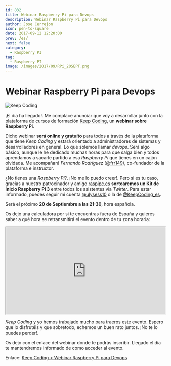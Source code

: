```yaml
---
id: 832
title: Webinar Raspberry Pi para Devops
description: Webinar Raspberry Pi para Devops
author: Jose Cerrejon
icon: pen-to-square
date: 2017-09-12 12:20:00
prev: /es/
next: false
category:
  - Raspberry PI
tag:
  - Raspberry PI
image: /images/2017/09/RPi_20SEPT.png
---
```


# Webinar Raspberry Pi para Devops

![Keep Coding](/images/2017/09/RPi_20SEPT.png)

¡El día ha llegado!. Me complace anunciar que voy a desarrollar junto con la plataforma de cursos de formación [Keep Coding](https://keepcoding.io), un **webinar sobre Raspberry Pi**. 

Dicho webinar **será online y gratuíto** para todos a través de la plataforma que tiene *Keep Coding* y estará orientado a administradores de sistemas y desarrolladores en general. Lo que solemos llamar *devops*. Será algo básico, aunque le he dedicado muchas horas para que salga bien y todos aprendamos a sacarle partido a esa *Raspberry Pi* que tienes en un cajón olvidada. Me acompañará *Fernando Rodríguez* ([@frr149](https://twitter.com/frr149)), co-fundador de la plataforma e instructor.

¿No tienes una *Raspberry Pi*?. ¡No me lo puedo creer!. Pero si es tu caso, gracias a nuestro patrocinador y amigo [raspipc.es](http://www.raspipc.es/public/home/) **sortearemos un Kit de Inicio Raspberry Pi 3** entre todos los asistentes via *Twitter*. Para estar informado, puedes seguir mi cuenta [@ulysess10](https://twitter.com/ulysess10) o la de [@KeepCoding_es](https://twitter.com/KeepCoding_es).

Será el próximo **20 de Septiembre a las 21:30**, hora española.

Os dejo una calculadora por si te encuentras fuera de España y quieres saber a qué hora se retransmitirá el evento dentro de tu zona horaria:

<iframe src="http://es.calcuworld.com/conversores/conversor-de-husos-horarios/?iframe=1" width="100%" height="275"></iframe>

*Keep Coding* y yo hemos trabajado mucho para traeros este evento. Espero que lo disfrutéis y que sobretodo, echemos un buen rato juntos. ¡No te lo puedes perder!. 

Os dejo con el enlace del webinar donde te podrás inscribir. Llegado el día te mantendremos informado de como acceder al evento. 

Enlace: [Keep Coding > Webinar Raspberry Pi para Devops](https://plataforma.keepcoding.io/p/webinars-keepcoding/?product_id=225479&coupon_code=RASPBERRYPI&preview=logged_out&utm_content=buffer59c01&utm_medium=social&utm_source=twitter.com&utm_campaign=buffer)